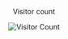 <div align="center">
  <p>Visitor count</p>
  <img src="https://hits.donaldzou.dev/api/count/incr/badge.svg?url=https://github.com/Akshay-Sugathn&title=visits&icon=github&count_bg=%2379C83D&title_bg=%23555555" alt="Visitor Count" />
</div>
